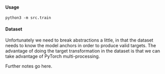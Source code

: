 
#### Usage

```shell
python3 -m src.train
```

#### Dataset

Unfortunately we need to break abstractions a little, in that the dataset needs to know the model anchors in order to produce valid targets.
The advantage of doing the target transformation in the dataset is that we can take advantage of PyTorch multi-processing.

Further notes go here.
